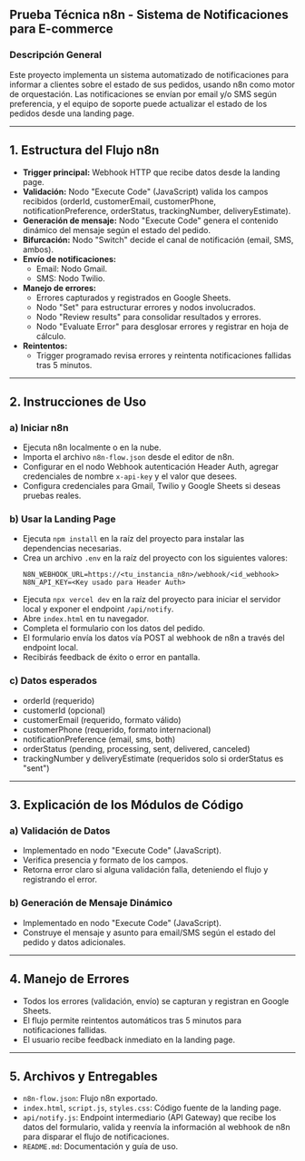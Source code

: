 ## Prueba Técnica n8n - Sistema de Notificaciones para E-commerce

### Descripción General
Este proyecto implementa un sistema automatizado de notificaciones para informar a clientes sobre el estado de sus pedidos, usando n8n como motor de orquestación. Las notificaciones se envían por email y/o SMS según preferencia, y el equipo de soporte puede actualizar el estado de los pedidos desde una landing page.

---

## 1. Estructura del Flujo n8n
- **Trigger principal:** Webhook HTTP que recibe datos desde la landing page.
- **Validación:** Nodo "Execute Code" (JavaScript) valida los campos recibidos (orderId, customerEmail, customerPhone, notificationPreference, orderStatus, trackingNumber, deliveryEstimate).
- **Generación de mensaje:** Nodo "Execute Code" genera el contenido dinámico del mensaje según el estado del pedido.
- **Bifurcación:** Nodo "Switch" decide el canal de notificación (email, SMS, ambos).
- **Envío de notificaciones:**
  - Email: Nodo Gmail.
  - SMS: Nodo Twilio.
- **Manejo de errores:**
  - Errores capturados y registrados en Google Sheets.
  - Nodo "Set" para estructurar errores y nodos involucrados.
  - Nodo "Review results" para consolidar resultados y errores.
  - Nodo "Evaluate Error" para desglosar errores y registrar en hoja de cálculo.
- **Reintentos:**
  - Trigger programado revisa errores y reintenta notificaciones fallidas tras 5 minutos.

---

## 2. Instrucciones de Uso
### a) Iniciar n8n
- Ejecuta n8n localmente o en la nube.
- Importa el archivo `n8n-flow.json` desde el editor de n8n.
- Configurar en el nodo Webhook autenticación Header Auth, agregar credenciales de nombre `x-api-key` y el valor que desees.
- Configura credenciales para Gmail, Twilio y Google Sheets si deseas pruebas reales.

### b) Usar la Landing Page
- Ejecuta `npm install` en la raíz del proyecto para instalar las dependencias necesarias.
- Crea un archivo `.env` en la raíz del proyecto con los siguientes valores:
  ```env
  N8N_WEBHOOK_URL=https://<tu_instancia_n8n>/webhook/<id_webhook>
  N8N_API_KEY=<Key usado para Header Auth>
  ```
- Ejecuta `npx vercel dev` en la raíz del proyecto para iniciar el servidor local y exponer el endpoint `/api/notify`.
- Abre `index.html` en tu navegador.
- Completa el formulario con los datos del pedido.
- El formulario envía los datos vía POST al webhook de n8n a través del endpoint local.
- Recibirás feedback de éxito o error en pantalla.

### c) Datos esperados
- orderId (requerido)
- customerId (opcional)
- customerEmail (requerido, formato válido)
- customerPhone (requerido, formato internacional)
- notificationPreference (email, sms, both)
- orderStatus (pending, processing, sent, delivered, canceled)
- trackingNumber y deliveryEstimate (requeridos solo si orderStatus es "sent")

---

## 3. Explicación de los Módulos de Código
### a) Validación de Datos
- Implementado en nodo "Execute Code" (JavaScript).
- Verifica presencia y formato de los campos.
- Retorna error claro si alguna validación falla, deteniendo el flujo y registrando el error.

### b) Generación de Mensaje Dinámico
- Implementado en nodo "Execute Code" (JavaScript).
- Construye el mensaje y asunto para email/SMS según el estado del pedido y datos adicionales.

---

## 4. Manejo de Errores
- Todos los errores (validación, envío) se capturan y registran en Google Sheets.
- El flujo permite reintentos automáticos tras 5 minutos para notificaciones fallidas.
- El usuario recibe feedback inmediato en la landing page.

---

## 5. Archivos y Entregables
- `n8n-flow.json`: Flujo n8n exportado.
- `index.html`, `script.js`, `styles.css`: Código fuente de la landing page.
- `api/notify.js`: Endpoint intermediario (API Gateway) que recibe los datos del formulario, valida y reenvía la información al webhook de n8n para disparar el flujo de notificaciones.
- `README.md`: Documentación y guía de uso.
